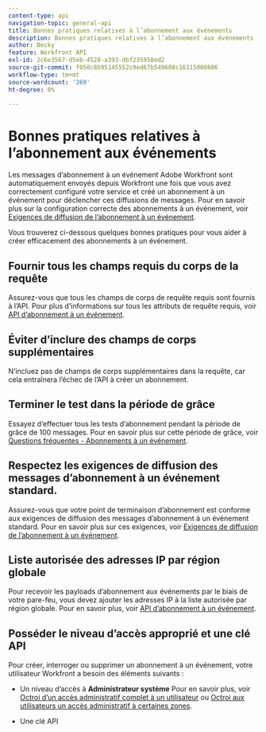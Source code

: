 ```yaml
---
content-type: api
navigation-topic: general-api
title: Bonnes pratiques relatives à l’abonnement aux événements
description: Bonnes pratiques relatives à l’abonnement aux événements
author: Becky
feature: Workfront API
exl-id: 2c6e3567-d5eb-4528-a393-dbf235958ed2
source-git-commit: f050c8b95145552c9ed67b549608c16115000606
workflow-type: tm+mt
source-wordcount: '269'
ht-degree: 0%

---
```



# Bonnes pratiques relatives à l’abonnement aux événements

Les messages d’abonnement à un événement Adobe Workfront sont automatiquement envoyés depuis Workfront une fois que vous avez correctement configuré votre service et créé un abonnement à un événement pour déclencher ces diffusions de messages. Pour en savoir plus sur la configuration correcte des abonnements à un événement, voir [Exigences de diffusion de l’abonnement à un événement](../../wf-api/general/setup-event-sub-endpoint.md).


Vous trouverez ci-dessous quelques bonnes pratiques pour vous aider à créer efficacement des abonnements à un événement.

## Fournir tous les champs requis du corps de la requête

Assurez-vous que tous les champs de corps de requête requis sont fournis à l’API. Pour plus d’informations sur tous les attributs de requête requis, voir [API d’abonnement à un événement](../../wf-api/general/event-subs-api.md).

## Éviter d’inclure des champs de corps supplémentaires

N’incluez pas de champs de corps supplémentaires dans la requête, car cela entraînera l’échec de l’API à créer un abonnement.

## Terminer le test dans la période de grâce

Essayez d’effectuer tous les tests d’abonnement pendant la période de grâce de 100 messages. Pour en savoir plus sur cette période de grâce, voir [Questions fréquentes - Abonnements à un événement](../../wf-api/general/event-subs-faq.md).

## Respectez les exigences de diffusion des messages d’abonnement à un événement standard.

Assurez-vous que votre point de terminaison d’abonnement est conforme aux exigences de diffusion des messages d’abonnement à un événement standard. Pour en savoir plus sur ces exigences, voir [Exigences de diffusion de l’abonnement à un événement](../../wf-api/general/setup-event-sub-endpoint.md).

## Liste autorisée des adresses IP par région globale

Pour recevoir les payloads d’abonnement aux événements par le biais de votre pare-feu, vous devez ajouter les adresses IP à la liste autorisée par région globale. Pour en savoir plus, voir [API d’abonnement à un événement](../../wf-api/general/event-subs-api.md).

## Posséder le niveau d’accès approprié et une clé API

Pour créer, interroger ou supprimer un abonnement à un événement, votre utilisateur Workfront a besoin des éléments suivants :

* Un niveau d’accès à **Administrateur système**
Pour en savoir plus, voir [Octroi d’un accès administratif complet à un utilisateur](../../administration-and-setup/add-users/configure-and-grant-access/grant-a-user-full-administrative-access.md) ou [Octroi aux utilisateurs un accès administratif à certaines zones](../../administration-and-setup/add-users/configure-and-grant-access/grant-users-admin-access-certain-areas.md).

* Une clé API

   <!--
  <p data-mc-conditions="QuicksilverOrClassic.Draft mode">To learn more, see .</p>
  -->
